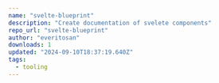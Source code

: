 ```yaml
---
name: "svelte-blueprint"
description: "Create documentation of svelete components"
repo_url: "svelte-blueprint"
author: "everitosan"
downloads: 1
updated: "2024-09-10T18:37:19.640Z"
tags: 
  - tooling
---
```

